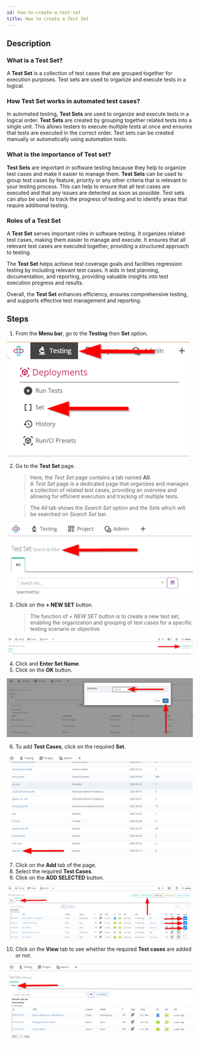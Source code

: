 ```yaml
---
id: how-to-create-a-test-set
title: How to create a Test Set
---
```


## Description

### What is a Test Set?

A **Test Set** is a collection of test cases that are grouped together for execution purposes. Test sets are used to organize and execute tests in a logical.

### How Test Set works in automated test cases?

In automated testing, **Test Sets** are used to organize and execute tests in a logical order. **Test Sets** are created by grouping together related tests into a single unit. This allows testers to execute multiple tests at once and ensures that tests are executed in the correct order. Test sets can be created manually or automatically using automation tools.

### What is the importance of Test set?

**Test Sets** are important in software testing because they help to organize test cases and make it easier to manage them. **Test Sets** can be used to group test cases by feature, priority or any other criteria that is relevant to your testing process. This can help to ensure that all test cases are executed and that any issues are detected as soon as possible. Test sets can also be used to track the progress of testing and to identify areas that require additional testing.

### Roles of a Test Set

A **Test Set** serves important roles in software testing. It organizes related test cases, making them easier to manage and execute. It ensures that all relevant test cases are executed together, providing a structured approach to testing. 

The **Test Set** helps achieve test coverage goals and facilities regression testing by including relevant test cases. It aids in test planning, documentation, and reporting, providing valuable insights into test execution progress and results.

Overall, the **Test Set** enhances efficiency, ensures comprehensive testing, and supports effective test management and reporting.

## Steps

1. From the **Menu bar**, go to the **Testing** then **Set** option.

![](/img/how-tos/how-to-create-a-test-set/set-option.png)

2. Go to the **Test Set** page.  
   > Here, the *Test Set* page contains a tab named **All**.  
   A *Test Set* page is a dedicated page that organizes and manages a collection of related test cases, providing an overview and allowing for efficient execution and tracking of multiple tests.  

   > The *All* tab shows the *Search Set* option and the *Sets* which will be searched on *Search Set* bar.

![](/img/how-tos/how-to-create-a-test-set/test-set.png)

3. Click on the **+ NEW SET** button.  
   > The function of *+ NEW SET* button is to create a new test set, enabling the organization and grouping of test cases for a specific testing scenario or objective.

![](/img/how-tos/how-to-create-a-test-set/new-set.png)

4. Click and **Enter Set Name**.
5. Click on the **OK** button.

![](/img/how-tos/how-to-create-a-test-set/set-name.png)

6. To add **Test Cases**, click on the required **Set**.

![](/img/how-tos/how-to-create-a-test-set/req-set.png)

7. Click on the **Add** tab of the page. 
8. Select the required **Test Cases**.
9. Click on the **ADD SELECTED** button.

![](/img/how-tos/how-to-create-a-test-set/add-tab.png)

10. Click on the **View** tab to see whether the required **Test cases** are added or not.

![](/img/how-tos/how-to-create-a-test-set/view-tab.png)